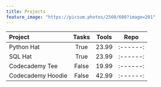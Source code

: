 ```yaml
---
title: Projects
feature_image: "https://picsum.photos/2560/600?image=201"
---
```


| Project              | Tasks | Tools | Repo |
| :---------------- | :------: | :------: | :------: |
| Python Hat        |   True   | 23.99 | :------: |
| SQL Hat           |   True   | 23.99 | :------: |
| Codecademy Tee    |  False   | 19.99 | :------: |
| Codecademy Hoodie |  False   | 42.99 | :------: |